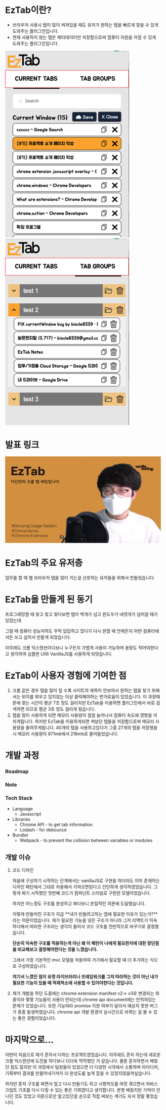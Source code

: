 # EzTab이란?

- 브라우저 사용시 탭이 많이 켜져있을 때도 유저가 원하는 탭을 빠르게 찾을 수 있게 도와주는 플러그인입니다.
- 현재 사용하지 않는 탭은 메타데이터만 저장함으로써 컴퓨터 자원을 아낄 수 있게 도와주는 플러그인입니다.

![EzTab Image 1](readme_assets\eztab-image1.png)
![EzTab Image 2](readme_assets\eztab-image2.png)

# 발표 링크

[![EzTab Presentation Image](readme_assets\eztab-presentation-image.png)](https://youtu.be/F8OHnevCS30?t=6731)

# EzTab의 주요 유저층

업무를 할 때 웹 브라우저 탭을 많이 키는걸 선호하는 유저들을 위해서 만들었습니다.

# EzTab을 만들게 된 동기

프로그래밍할 때 찾고 찾고 찾다보면 탭이 백개가 넘고 윈도우가 네댓개가 넘어갈 때가 있었는데

그럴 때 컴퓨터 성능저하도 무척 답답하고 껐다가 다시 원할 때 언제든지 어떤 컴퓨터에서든 쓰고 싶어서 만들게 되었습니다.

아무래도 크롬 익스텐션이다보니 누구든지 가볍게 사용이 가능하며 용량도 적어야한다고 생각하여 심플한 UI와 VanillaJS를 사용하게 되엇습니다.

# EzTab이 사용자 경험에 기여한 점

1. 크롬 같은 경우 탭을 많이 킬 수록 사이트의 제목이 안보여서 원하는 탭을 찾기 위해서는 위치를 외우고 있지않는 이상 클릭해야하는 번거로움이 있었습니다. 이 과정때문에 찾는 시간이 평균 7초 정도 걸리지만 EzTab을 이용하면 플러그인에서 바로 검색하면 되므로 평균 3초 정도 걸리게 됬습니다.
2. 탭을 많이 사용하게 되면 메모리 사용량이 점점 늘어나서 컴퓨터 속도에 영향을 끼치게됩니다. 하지만 EzTab을 이용하게되면 켜놨던 탭들을 저장함으로써 메모리 사용량을 줄여주게됩니다. 40개의 탭을 사용하고있다가 그중 27개의 탭을 저장했을 시 메모리 사용량이 871mb에서 216mb로 줄어들었습니다.

# 개발 과정

### Roadmap

[](https://www.notion.so/3332e5e6df834126abcac61d26b1a1dc)

### Note

[](https://www.notion.so/b7613b3688384c6fb4f550666adba90e)

### Tech Stack

- Language
    - Javascript
- Libraries
    - Chrome API - to get tab information
    - Lodash - for debounce
- Bundler
    - Webpack - to prevent the collision between variables or modules

## 개발 이슈

1. 코드 디자인

    처음에 구상하기 시작하는 단계에서는 vanillaJS로 구현을 하더라도 이미 존재하는 디자인 패턴에서 그대로 차용해서 가져오면된다고 간단하게 생각하였었습니다.
    그렇게 짜기 시작했던 첫번째 코드가 컴퍼넌트 스타일로 구현한 모델이었습니다.

    하지만 어느정도 구조를 완성하고 짜다보니 본질적인 의문에 도달했습니다.

    이렇게 만들어진 구조가 지금 **내가 만들려고하는 앱에 필요한 이유가 있는가?**라는 의문이었습니다. 제가 필요한 기능을 넣은 구조가 아니라 그저 리액트가 익숙하다해서 따라한 구조라는 생각이 들어서 코드 구조를 전반적으로 바꾸기로 결정했습니다.

    **단순히 익숙한 구조를 적용하는게 아닌 왜 이 패턴이 나에게 필요한지에 대한 장단점을 비교해보고 결정해야한다는 것을 느꼈습니다.**

    그래서 가장 기본적인 mvc 모델을 차용하여 거기에서 필요할 때 더 추가하는 식으로 구성하였습니다.

    **여기서 느꼈던 점이 유명 라이브러리나 프레임워크를 그저 따라하는 것이 아닌 내가 필요한 기능이 있을 때 적재적소에 사용할 수 있어야한다는 것입니다.**

2. 제가 개발을 하던 도중에는 chrome extension manifest v2→ v3로 변경되는 와중이라 몇몇 기능들이 사용이 안되는데 chrome api document에는 안적혀있는 문제가 있었습니다. 또한 기능따라 promise 지원 여부가 달라서 예상치 못한 버그가 종종 발생하였습니다. chrome api 개발 환경이 실시간으로 바뀌는 걸 볼 수 있는 좋은 경험이었습니다.

# 마지막으로...

이번이 처음으로 제가 혼자서 다하는 프로젝트였었습니다. 아무래도 혼자 하는데 새로운 크롬 익스텐션에 도전을 하다보니 더더욱 막막했던 거 같습니다. 물론 혼자하면서 배웠던 점도 많지만 이 과정에서 팀원들이 있었으면 더 다양한 시각에서 소통하며 아이디어, 기획부터 결과를 만들어내기까지 더 완성도를 높게 잡을 수 있었지않을까싶습니다.

하지만 혼자 구조를 짜면서 엎고 다시 만들기도 하고 시행착오를 여럿 겪으면서 자바스크립트 기초를 다시 다질 수 있는 좋은 기회였다고 생각합니다. 분명 배웠지만 기억이 안나던 것도 있었고 이론으로만 알고있던걸 손으로 직접 써보는 계기도 되서 정말 좋았습니다.
